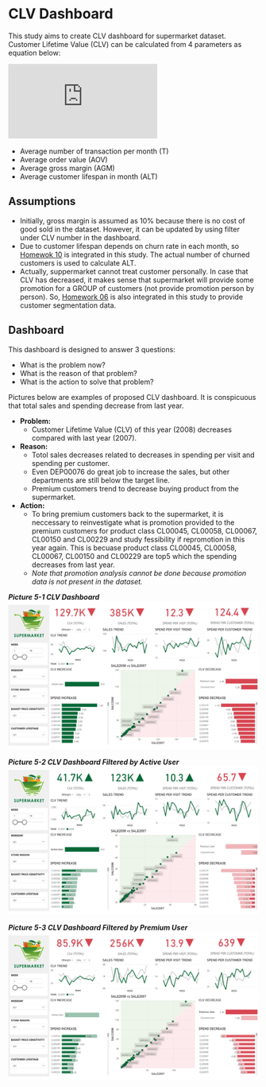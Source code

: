 # CLV Dashboard

This study aims to create CLV dashboard for supermarket dataset. Customer Lifetime Value (CLV) can be calculated from 4 parameters as equation below:

![](http://latex.codecogs.com/svg.latex?CLV%3DT%5Ctimes%20AOV%5Ctimes%20AGM%5Ctimes%20ALT)

- Average number of transaction per month (T)
- Average order value (AOV)
- Average gross margin (AGM)
- Average customer lifespan in month (ALT)

## Assumptions

- Initially, gross margin is assumed as 10% because there is no cost of good sold in the dataset. However, it can be updated by using filter under CLV number in the dashboard.
- Due to customer lifespan depends on churn rate in each month, so [Homewok 10](https://github.com/ntc-namwong/BADS7105/tree/main/Homework%2010) is integrated in this study. The actual number of churned customers is used to calculate ALT.
- Actually, suppermarket cannot treat customer personally. In case that CLV has decreased, it makes sense that supermarket will provide some promotion for a GROUP of customers (not provide promotion person by person). So, [Homework 06](https://github.com/ntc-namwong/BADS7105/tree/main/Homework%2006) is also integrated in this study to provide customer segmentation data.

## Dashboard

This dashboard is designed to answer 3 questions:

- What is the problem now?
- What is the reason of that problem?
- What is the action to solve that problem?

Pictures below are examples of proposed CLV dashboard. It is conspicuous that total sales and spending decrease from last year.

- **Problem:**
  - Customer Lifetime Value (CLV) of this year (2008) decreases compared with last year (2007).
- **Reason:**
  - Totol sales decreases related to decreases in spending per visit and spending per customer.
  - Even DEP00076 do great job to increase the sales, but other departments are still below the target line.
  - Premium customers trend to decrease buying product from the supermarket.
- **Action:**
  - To bring premium customers back to the supermarket, it is neccessary to reinvestigate what is promotion provided to the premium customers for product class CL00045, CL00058, CL00067, CL00150 and CL00229 and study fessibility if repromotion in this year again. This is becuase product class CL00045, CL00058, CL00067, CL00150 and CL00229 are top5 which the spending decreases from last year.
  - *Note that promotion analysis cannot be done because promotion data is not present in the dataset.*

***Picture 5-1 CLV Dashboard***
![Picture 5-1](https://github.com/ntc-namwong/BADS7105/blob/main/Homework%2005/Picture%205-1%20CLV%20Dashboard.jpg)

***Picture 5-2 CLV Dashboard Filtered by Active User***
![Picture 5-2](https://github.com/ntc-namwong/BADS7105/blob/main/Homework%2005/Picture%205-2%20CLV%20Dashboard%20Filtered%20Active%20User.jpg)

***Picture 5-3 CLV Dashboard Filtered by Premium User***
![Picture 5-3](https://github.com/ntc-namwong/BADS7105/blob/main/Homework%2005/Picture%205-3%20CLV%20Dashboard%20Filtered%20Premium%20User.jpg)
